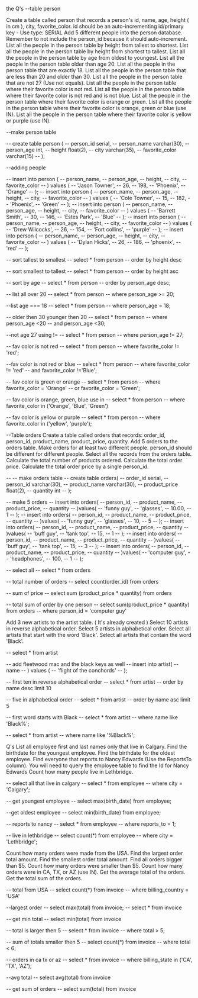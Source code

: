 the Q's
--table person

Create a table called person that records a person's id, name, age, height ( in cm ), city, favorite_color.
id should be an auto-incrementing id/primary key - Use type: SERIAL
Add 5 different people into the person database.
Remember to not include the person_id because it should auto-increment.
List all the people in the person table by height from tallest to shortest.
List all the people in the person table by height from shortest to tallest.
List all the people in the person table by age from oldest to youngest.
List all the people in the person table older than age 20.
List all the people in the person table that are exactly 18.
List all the people in the person table that are less than 20 and older than 30.
List all the people in the person table that are not 27 (Use not equals).
List all the people in the person table where their favorite color is not red.
List all the people in the person table where their favorite color is not red and is not blue.
List all the people in the person table where their favorite color is orange or green.
List all the people in the person table where their favorite color is orange, green or blue (use IN).
List all the people in the person table where their favorite color is yellow or purple (use IN).

--make person table

-- create table person (
-- 	person_id serial,
--   person_name varchar(30),
--   person_age int,
--   height float(2),
--   city varchar(35),
--   favorite_color varchar(15)
-- );

--adding people

-- insert into person (
-- 	person_name,
--   person_age,
--   height,
--   city,
--   favorite_color
-- ) values (
--   'Jason Towner',
--   26,
--   198,
--   'Phoenix',
--   'Orange' 
-- );
-- insert into person (
-- 	person_name,
--   person_age,
--   height,
--   city,
--   favorite_color
-- ) values (
--   'Cole Towner',
--   15,
--   182,
--   'Phoenix',
--   'Green' 
-- );
-- insert into person (
-- 	person_name,
--   person_age,
--   height,
--   city,
--   favorite_color
-- ) values (
--   'Barrett Smith',
--   30,
--   146,
--   'Estes Park',
--   'Blue' 
-- );
-- insert into person (
-- 	person_name,
--   person_age,
--   height,
--   city,
--   favorite_color
-- ) values (
--   'Drew Wilcocks',
--   26,
--   154,
--   'Fort collins',
--   'purple' 
-- );
-- insert into person (
-- 	person_name,
--   person_age,
--   height,
--   city,
--   favorite_color
-- ) values (
--   'Dylan Hicks',
--   26,
--   186,
--   'phoenix',
--   'red' 
-- );

-- sort tallest to smallest
-- select * from person
-- order by height desc

-- sort smallest to tallest
-- select * from person 
-- order by height asc

-- sort by age
-- select * from person 
-- order by person_age desc;

-- list all over 20
-- select * from person
-- where person_age >= 20;

--list age === 18
-- select * from person
-- where person_age = 18;

-- older then 30 younger then 20
-- select * from person 
-- where person_age <20
-- and person_age <30;

--not age 27 using !=
-- select * from person
-- where person_age != 27;

-- fav color is not red
-- select * from person
-- where favorite_color != 'red';

--fav color is not red or blue
-- select * from person
-- where favorite_color != 'red'
-- and favorite_color !='Blue';

-- fav color is green or orange
-- select * from person 
-- where favorite_color = 'Orange'
-- or favorite_color = 'Green';

-- fav color is orange, green, blue use in
-- select * from person 
-- where favorite_color in ('Orange', 'Blue', 'Green')

-- fav color is yellow or purple
-- select * from person
-- where favorite_color in ('yellow', 'purple');

--Table orders
Create a table called orders that records: order_id, person_id, product_name, product_price, quantity.
Add 5 orders to the orders table.
Make orders for at least two different people.
person_id should be different for different people.
Select all the records from the orders table.
Calculate the total number of products ordered.
Calculate the total order price.
Calculate the total order price by a single person_id.

-- -- make orders table
-- create table orders(
-- 	order_id serial,
--   person_id varchar(30),
--   product_name varchar(30),
--   product_price float(2),
--   quantity int
-- );

-- make 5 orders
-- insert into orders(
-- 	person_id,
--   product_name,
--   product_price,
--   quantity
-- )values(
-- 	'funny guy',
--   'glasses',
--   10.00,
--   1
-- );
-- insert into orders(
-- 	person_id,
--   product_name,
--   product_price,
--   quantity
-- )values(
-- 	'funny guy',
--   'glasses',
--   10,
--   5
-- );
-- insert into orders(
-- 	person_id,
--   product_name,
--   product_price,
--   quantity
-- )values(
-- 	'buff guy',
--   'tank top',
--   15,
--   1
-- );
-- insert into orders(
-- 	person_id,
--   product_name,
--   product_price,
--   quantity
-- )values(
-- 	'buff guy',
--   'tank top',
--   15,
--   3
-- );
-- insert into orders(
-- 	person_id,
--   product_name,
--   product_price,
--   quantity
-- )values(
-- 	'computer guy',
--   'headphones',
--   100,
--   1
-- );

-- select all
-- select * from orders

-- total number of orders
-- select count(order_id) from orders

-- sum of price
-- select sum (product_price * quantity) from orders

-- total sum of order by one person
-- select sum(product_price * quantity) from orders
-- where person_id = 'computer guy'


Add 3 new artists to the artist table. ( It's already created )
Select 10 artists in reverse alphabetical order.
Select 5 artists in alphabetical order.
Select all artists that start with the word 'Black'.
Select all artists that contain the word 'Black'.

-- select * from artist

-- add fleetwood mac and the black keys as well
-- insert into artist(
-- 	name
-- ) values (
--   'flight of the conchords'
-- );

-- first ten in reverse alphabetical order
-- select * from artist 
-- order by name desc limit 10

-- five in alphabetical order
-- select * from artist 
-- order by name asc limit 5

-- first word starts with Black
-- select * from artist
-- where name like 'Black%';

-- select * from artist
-- where name like '%Black%';

Q's
List all employee first and last names only that live in Calgary.
Find the birthdate for the youngest employee.
Find the birthdate for the oldest employee.
Find everyone that reports to Nancy Edwards (Use the ReportsTo column).
You will need to query the employee table to find the Id for Nancy Edwards
Count how many people live in Lethbridge.

-- select all that live in calgary
-- select * from employee
-- where city = 'Calgary';

-- get youngest employee
-- select max(birth_date) from employee; 

--get oldest employee
-- select min(birth_date) from employee;

-- reports to nancy
-- select * from employee
-- where reports_to = 1;

-- live in lethbridge
-- select count(*) from employee
-- where city = 'Lethbridge';


Count how many orders were made from the USA.
Find the largest order total amount.
Find the smallest order total amount.
Find all orders bigger than $5.
Count how many orders were smaller than $5.
Count how many orders were in CA, TX, or AZ (use IN).
Get the average total of the orders.
Get the total sum of the orders.

-- total from USA
-- select count(*) from invoice
-- where billing_country = 'USA'

--largest order 
-- select max(total) from invoice;
-- select * from invoice

-- get min total
-- select min(total) from invoice

-- total is larger then 5
-- select * from invoice 
-- where total > 5;

-- sum of totals smaller then 5
-- select count(*) from invoice 
-- where total < 6;

-- orders in ca tx or az
-- select * from invoice
-- where billing_state in ('CA', 'TX', 'AZ');

--avg total
-- select avg(total) from invoice

-- get sum of orders
-- select sum(total) from invoice
